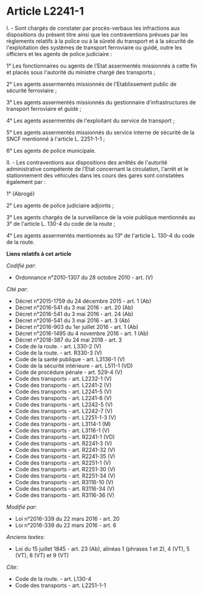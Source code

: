 # Article L2241-1

I. - Sont chargés de constater par procès-verbaux les infractions aux dispositions du présent titre ainsi que les
contraventions prévues par les règlements relatifs à la police ou à la sûreté du transport et à la sécurité de l'exploitation
des systèmes de transport ferroviaire ou guidé, outre les officiers et les agents de police judiciaire : 

1° Les fonctionnaires ou agents de l'Etat assermentés missionnés à cette fin et placés sous l'autorité du ministre chargé des
transports ; 

2° Les agents assermentés missionnés de l'Etablissement public de sécurité ferroviaire ; 

3° Les agents assermentés missionnés du gestionnaire d'infrastructures de transport ferroviaire et guidé ; 

4° Les agents assermentés de l'exploitant du service de transport ; 

5° Les agents assermentés missionnés du service interne de sécurité de la SNCF mentionné à l'article L. 2251-1-1 ;

6° Les agents de police municipale. 

II. - Les contraventions aux dispositions des arrêtés de l'autorité administrative compétente de l'Etat concernant la
circulation, l'arrêt et le stationnement des véhicules dans les cours des gares sont constatées également par : 

1° (Abrogé) 

2° Les agents de police judiciaire adjoints ; 

3° Les agents chargés de la surveillance de la voie publique mentionnés au 3° de l'article L. 130-4 du code de la route ; 

4° Les agents assermentés mentionnés au 13° de l'article L. 130-4 du code de la route.

**Liens relatifs à cet article**

_Codifié par_:

  - Ordonnance n°2010-1307 du 28 octobre 2010 - art. (V)

_Cité par_:

  - Décret n°2015-1759 du 24 décembre 2015 - art. 1 (Ab)
  - Décret n°2016-541 du 3 mai 2016 - art. 20 (Ab)
  - Décret n°2016-541 du 3 mai 2016 - art. 24 (Ab)
  - Décret n°2016-541 du 3 mai 2016 - art. 3 (Ab)
  - Décret n°2016-903 du 1er juillet 2016 - art. 1 (Ab)
  - Décret n°2016-1495 du 4 novembre 2016 - art. 1 (Ab)
  - Décret n°2018-387 du 24 mai 2018 - art. 3
  - Code de la route. - art. L330-2 (V)
  - Code de la route. - art. R330-3 (V)
  - Code de la santé publique - art. L3136-1 (V)
  - Code de la sécurité intérieure - art. L511-1 (VD)
  - Code de procédure pénale - art. 529-4 (V)
  - Code des transports - art. L2232-1 (V)
  - Code des transports - art. L2241-2 (V)
  - Code des transports - art. L2241-5 (V)
  - Code des transports - art. L2241-6 (V)
  - Code des transports - art. L2242-5 (V)
  - Code des transports - art. L2242-7 (V)
  - Code des transports - art. L2251-1-3 (V)
  - Code des transports - art. L3114-1 (M)
  - Code des transports - art. L3116-1 (V)
  - Code des transports - art. R2241-1 (VD)
  - Code des transports - art. R2241-3 (V)
  - Code des transports - art. R2241-32 (V)
  - Code des transports - art. R2241-35 (V)
  - Code des transports - art. R2251-1 (V)
  - Code des transports - art. R2251-30 (V)
  - Code des transports - art. R2251-34 (V)
  - Code des transports - art. R3116-10 (V)
  - Code des transports - art. R3116-34 (V)
  - Code des transports - art. R3116-36 (V)

_Modifié par_:

  - Loi n°2016-339 du 22 mars 2016 - art. 20
  - Loi n°2016-339 du 22 mars 2016 - art. 6

_Anciens textes_:

  - Loi du 15 juillet 1845 - art. 23 (Ab), alinéas 1 (phrases 1 et 2), 4 (VT), 5 (VT), 8 (VT) et 9 (VT)

_Cite_:

  - Code de la route. - art. L130-4
  - Code des transports - art. L2251-1-1
